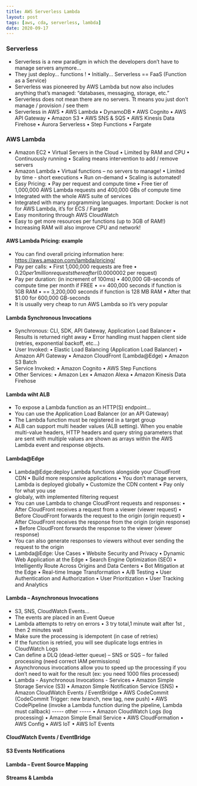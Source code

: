 ```yaml
---
title: AWS Serverless Lambda
layout: post
tags: [aws, cda, serverless, lambda]
date: 2020-09-17
---
```


### Serverless
-	Serverless is a new paradigm in which the developers don’t have to manage servers anymore…
-	They just deploy… functions !
•	Initially... Serverless == FaaS (Function as a Service)
-	Serverless was pioneered by AWS Lambda but now also includes anything that’s managed: “databases, messaging, storage, etc.”
-	Serverless does not mean there are no servers. Tt means you just don’t manage / provision / see them
- Serverless in AWS
•	AWS Lambda
•	DynamoDB
•	AWS Cognito
•	AWS API Gateway
•	Amazon S3
•	AWS SNS & SQS
•	AWS Kinesis Data Firehose
•	Aurora Serverless
•	Step Functions
•	Fargate
### AWS Lambda
- Amazon EC2
• Virtual Servers in the Cloud
• Limited by RAM and CPU
• Continuously running 
•	Scaling means intervention to add / remove servers
- Amazon Lambda
•	Virtual functions – no servers to manage!
•	Limited by time - short executions
•	Run on-demand
•	Scaling is automated!
- Easy Pricing:
•	Pay per request and compute time
•	Free tier of 1,000,000 AWS Lambda requests and 400,000 GBs of compute time
-	Integrated with the whole AWS suite of services
-	Integrated with many programming languages. Important: Docker is not for AWS Lambda, it’s for ECS / Fargate
-	Easy monitoring through AWS CloudWatch
-	Easy to get more resources per functions (up to 3GB of RAM!)
-	Increasing RAM will also improve CPU and network!
#### AWS Lambda Pricing: example
-	You can find overall pricing information here: https://aws.amazon.com/lambda/pricing/
-	Pay per calls:
•	First 1,000,000 requests are free
•	$0.20 per 1 million requests thereafter ($0.0000002 per request)
-	Pay per duration: (in increment of 100ms)
•	400,000 GB-seconds of compute time per month if FREE
•	== 400,000 seconds if function is 1GB RAM
•	== 3,200,000 seconds if function is 128 MB RAM
•	After that $1.00 for 600,000 GB-seconds
-	It is usually very cheap to run AWS Lambda so it’s very popular
#### Lambda Synchronous Invocations
-	Synchronous: CLI, SDK, API Gateway, Application Load Balancer
•	Results is returned right away
•	Error handling must happen client side (retries, exponential backoff, etc…)
-	User Invoked:
•	Elastic Load Balancing (Application Load Balancer)
•	Amazon API Gateway
•	Amazon CloudFront (Lambda@Edge)
•	Amazon S3 Batch
-	Service Invoked:
•	Amazon Cognito
•	AWS Step Functions
-	Other Services:
•	Amazon Lex
•	Amazon Alexa
•	Amazon Kinesis Data Firehose
#### Lambda wiht ALB
-	To expose a Lambda function as an HTTP(S) endpoint…
-	You can use the Application Load Balancer (or an API Gateway)
-	The Lambda function must be registered in a target group
- ALB can support multi header  values (ALB setting). When you enable multi-value headers, HTTP headers and query string parameters that are sent with multiple values are shown as arrays within the AWS Lambda event and response objects.
#### Lambda@Edge
-  Lambda@Edge:deploy Lambda functions alongside your CloudFront CDN
•	Build more responsive applications
•	You don’t manage servers, Lambda is deployed globally
•	Customize the CDN content
•	Pay only for what you use
- globaly, with implemented filtering request
- You can use Lambda to change CloudFront requests and responses:
•	After CloudFront receives a request from a viewer (viewer request)
•	Before CloudFront forwards the request to the origin (origin request)
•	After CloudFront receives the response from the origin (origin response)
•	Before CloudFront forwards the response to the viewer (viewer response)
- You can also generate responses to viewers without ever sending the request to the origin
- Lambda@Edge: Use Cases
•	Website Security and Privacy
•	Dynamic Web Application at the Edge
•	Search Engine Optimization (SEO)
•	Intelligently Route Across Origins and Data Centers
•	Bot Mitigation at the Edge
•	Real-time Image Transformation
•	A/B Testing
•	User Authentication and Authorization
•	User Prioritization
•	User Tracking and Analytics
#### Lambda – Asynchronous Invocations
- S3, SNS, CloudWatch Events…
-	The events are placed in an Event Queue
-	Lambda attempts to retry on errors
• 3 try total,1 minute wait after 1st , then 2 minutes wait
-	Make sure the processing is idempotent (in case of retries)
- If the function is retried, you will see duplicate logs entries in CloudWatch Logs
-	Can define a DLQ (dead-letter queue) – SNS or SQS – for failed processing (need correct IAM permissions)
-	Asynchronous invocations allow you to speed up the processing if you don’t need to wait for the result (ex: you need 1000 files processed)
- Lambda - Asynchronous Invocations - Services
•	Amazon Simple Storage Service (S3)
•	Amazon Simple Notification Service (SNS)
•	Amazon CloudWatch Events / EventBridge
•	AWS CodeCommit (CodeCommit Trigger: new branch, new tag, new push)
•	AWS CodePipeline (invoke a Lambda function during the pipeline, Lambda must callback)
----- other -----
•	Amazon CloudWatch Logs (log processing)
•	Amazon Simple Email Service
•	AWS CloudFormation
•	AWS Config
•	AWS IoT
•	AWS IoT Events
#### CloudWatch Events / EventBridge
#### S3 Events Notifications
#### Lambda – Event Source Mapping
#### Streams & Lambda
